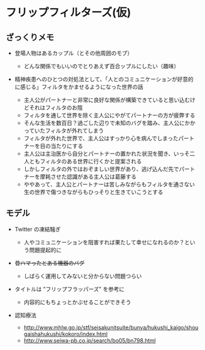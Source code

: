 # フリップフィルターズ(仮)

## ざっくりメモ

* 登場人物はあるカップル（とその他周囲のモブ）

  * どんな関係でもいいのでとりあえず百合ップルにしたい（趣味）

* 精神疾患へのひとつの対処法として、「人とのコミュニケーションが好意的に感じる」フィルタをかませるようになった世界の話

  * 主人公がパートナーと非常に良好な関係が構築できていると思い込むけどそれはフィルタのお陰
  * フィルタを通して世界を除く主人公にやがてパートナーの方が疲弊する
  * そんな生活を数百日？過ごした辺りで未知のバグを踏み、主人公にかかっていたフィルタが外れてしまう
  * フィルタが外れた世界で、主人公はすっかり心を病んでしまったパートナーを目の当たりにする
  * 主人公は主治医から自分とパートナーの置かれた状況を聞き、いっそ二人ともフィルタのある世界に行くかと提案される
  * しかしフィルタの外ではおぞましい世界があり、逃げ込んだ先でパートナーを摩耗させた認識がある主人公は葛藤する
  * ややあって、主人公とパートナーは苦しみながらもフィルタを通さない生の世界で傷つきながらもひっそりと生きていこうとする

## モデル

* Twitter の凍結騒ぎ

  * 人やコミュニケーションを阻害すれば果たして幸せになれるのか？という問題提起的に

* ~~昔ハマったとある機器のバグ~~

  * しばらく運用してみないと分からない問題つらい

* タイトルは "フリップフラッパーズ" を参考に

  * 内容的にもちょっとかぶせることができそう

* 認知療法

  * http://www.mhlw.go.jp/stf/seisakunitsuite/bunya/hukushi_kaigo/shougaishahukushi/kokoro/index.html
  * http://www.seiwa-pb.co.jp/search/bo05/bn798.html

